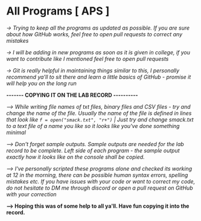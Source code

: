 # All Programs [ APS ]

*-> Trying to keep all the programs as updated as possible. If you are sure about how GitHub works, feel free to open pull requests to correct any mistakes*

*-> I will be adding in new programs as soon as it is given in college, if you want to contribute like I mentioned feel free to open pull requests*

*-> Git is really helpful in maintaining things similar to this, I personally recommend ya'll to sit there and learn a little basics of GitHub - promise it will help you on the long run*

**------- COPYING IT ON THE LAB RECORD ----------**

*--> While writing file names of txt files, binary files and CSV files - try and change the name of the file. Usually the name of the file is defined in lines that look like `f = open("smack.txt", "r+")` | Just try and change smack.txt to a text file of a name you like so it looks like you've done something minimal*

*--> Don't forget sample outputs. Sample outputs are needed for the lab record to be complete. Left side of each program - the sample output exactly how it looks like on the console shall be copied.*

*--> I've personally scripted these programs alone and checked its working at 12 in the morning, there can be possible human syntax errors, spelling mistakes etc. If you have issues with your code or want to correct my code, do not hesitate to DM me through discord or open a pull request on GitHub with your correction*

**--> Hoping this was of some help to all ya'll. Have fun copying it into the record.**

